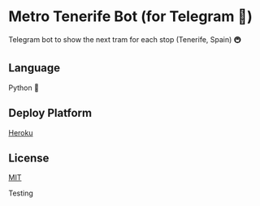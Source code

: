 # Metro Tenerife Bot (for Telegram 📱)
Telegram bot to show the next tram for each stop (Tenerife, Spain) 🚇

## Language
Python 🐍

## Deploy Platform
[Heroku](https://heroku.com)

## License
[MIT](LICENSE)

Testing
